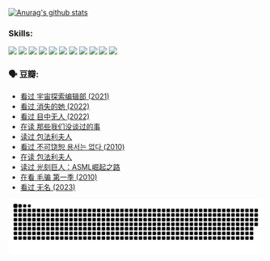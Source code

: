 
[![Anurag's github stats](https://github-readme-stats.vercel.app/api?username=w940853815)](https://github.com/anuraghazra/github-readme-stats)

### Skills:

<code><img height="32" src="https://cdn.jsdelivr.net/npm/simple-icons@v5/icons/python.svg"></code>
<code><img height="32" src="https://cdn.jsdelivr.net/npm/simple-icons@v5/icons/javascript.svg"></code>
<code><img height="32" src="https://cdn.jsdelivr.net/npm/simple-icons@v5/icons/django.svg"></code>
<code><img height="32" src="https://cdn.jsdelivr.net/npm/simple-icons@v5/icons/flask.svg"></code>
<code><img height="32" src="https://cdn.jsdelivr.net/npm/simple-icons@v5/icons/vuetify.svg"></code>
<code><img height="32" src="https://cdn.jsdelivr.net/npm/simple-icons@v5/icons/git.svg"></code>
<code><img height="32" src="https://cdn.jsdelivr.net/npm/simple-icons@v5/icons/docker.svg"></code>
<code><img height="32" src="https://cdn.jsdelivr.net/npm/simple-icons@v5/icons/postgresql.svg"></code>
<code><img height="32" src="https://cdn.jsdelivr.net/npm/simple-icons@v5/icons/elasticsearch.svg"></code>
<code><img height="32" src="https://cdn.jsdelivr.net/npm/simple-icons@v5/icons/macos.svg"></code>
<code><img height="32" src="https://cdn.jsdelivr.net/npm/simple-icons@v5/icons/linux.svg"></code>

### 🗣 豆瓣:

<!-- DOUBAN-ACTIVITIES:START -->
- [看过 宇宙探索编辑部‎ (2021)](https://www.douban.com/people/136069238/status/4303985415/?_i=89557112)
- [看过 消失的她‎ (2022)](https://www.douban.com/people/136069238/status/4303303080/?_i=89557112)
- [看过 目中无人‎ (2022)](https://www.douban.com/people/136069238/status/4302529146/?_i=89557112)
- [在读 那些我们没谈过的事](https://www.douban.com/people/136069238/status/4299558707/?_i=89557112)
- [读过 包法利夫人](https://www.douban.com/people/136069238/status/4299557101/?_i=89557112)
- [看过 不可饶恕 용서는 없다‎ (2010)](https://www.douban.com/people/136069238/status/4295155066/?_i=89557112)
- [在读 包法利夫人](https://www.douban.com/people/136069238/status/4284119119/?_i=89557112)
- [读过 光刻巨人：ASML崛起之路](https://www.douban.com/people/136069238/status/4284118319/?_i=89557112)
- [在看 毛骗 第一季‎ (2010)](https://www.douban.com/people/136069238/status/4283708106/?_i=89557112)
- [看过 无名‎ (2023)](https://www.douban.com/people/136069238/status/4280654210/?_i=89557112)
<!-- DOUBAN-ACTIVITIES:END -->


![Snake animation](https://raw.githubusercontent.com/w940853815/w940853815/output/github-contribution-grid-snake.svg)

<!--
**w940853815/w940853815** is a ✨ _special_ ✨ repository because its `README.md` (this file) appears on your GitHub profile.

Here are some ideas to get you started:

- 🔭 I’m currently working on ...
- 🌱 I’m currently learning ...
- 👯 I’m looking to collaborate on ...
- 🤔 I’m looking for help with ...
- 💬 Ask me about ...
- 📫 How to reach me: ...
- 😄 Pronouns: ...
- ⚡ Fun fact: ...
-->
